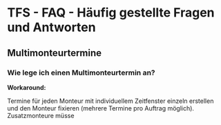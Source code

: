 # TFS - FAQ - Häufig gestellte Fragen und Antworten

## Multimonteurtermine

### Wie lege ich einen Multimonteurtermin an?

**Workaround:**

Termine für jeden Monteur mit individuellem Zeitfenster einzeln erstellen und den Monteur fixieren (mehrere Termine pro Auftrag möglich).  
Zusatzmonteure müsse
